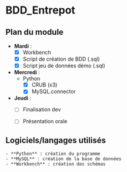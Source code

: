 # BDD_Entrepot

## Plan du module
- **Mardi** :  
    - [x] Workbench
    - [x] Script de création de BDD (.sql)
    - [x] Script jeu de données démo (.sql)

- **Mercredi** :  
    - Python  
        - [x] CRUB (x3)
        - [x] MySQL.connector

- **Jeudi** :  
    - [ ] Finalisation dev
    - [ ] Présentation orale


## Logiciels/langages utilisés
    - **Python** : création du programme
    - **MySQL** : création de la base de données
    - **Workbench** : création des schémas
